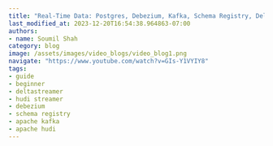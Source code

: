 ```yaml
---
title: "Real-Time Data: Postgres, Debezium, Kafka, Schema Registry, DeltaStreamer #7B"
last_modified_at: 2023-12-20T16:54:38.964863-07:00
authors:
- name: Soumil Shah
category: blog
image: /assets/images/video_blogs/video_blog1.png
navigate: "https://www.youtube.com/watch?v=GIs-Y1VYIY8"
tags:
- guide
- beginner
- deltastreamer
- hudi streamer
- debezium
- schema registry
- apache kafka
- apache hudi
---
```



